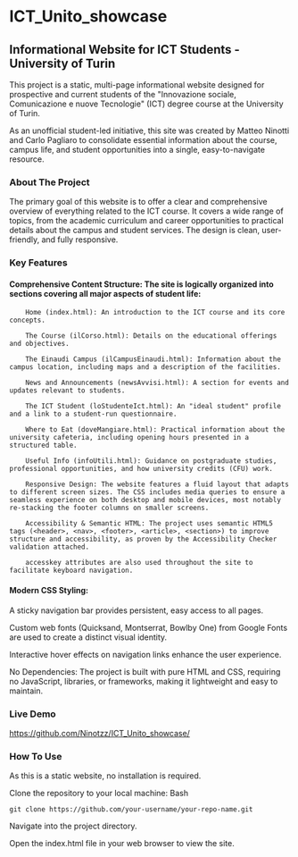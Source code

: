 # ICT_Unito_showcase

## Informational Website for ICT Students - University of Turin

This project is a static, multi-page informational website designed for prospective and current students of the "Innovazione sociale, Comunicazione e nuove Tecnologie" (ICT) degree course at the University of Turin.

As an unofficial student-led initiative, this site was created by Matteo Ninotti and Carlo Pagliaro to consolidate essential information about the course, campus life, and student opportunities into a single, easy-to-navigate resource.

### About The Project

The primary goal of this website is to offer a clear and comprehensive overview of everything related to the ICT course. It covers a wide range of topics, from the academic curriculum and career opportunities to practical details about the campus and student services. The design is clean, user-friendly, and fully responsive.

### Key Features

#### Comprehensive Content Structure: The site is logically organized into sections covering all major aspects of student life:

        Home (index.html): An introduction to the ICT course and its core concepts.

        The Course (ilCorso.html): Details on the educational offerings and objectives.

        The Einaudi Campus (ilCampusEinaudi.html): Information about the campus location, including maps and a description of the facilities.

        News and Announcements (newsAvvisi.html): A section for events and updates relevant to students.

        The ICT Student (loStudenteIct.html): An "ideal student" profile and a link to a student-run questionnaire.

        Where to Eat (doveMangiare.html): Practical information about the university cafeteria, including opening hours presented in a structured table.

        Useful Info (infoUtili.html): Guidance on postgraduate studies, professional opportunities, and how university credits (CFU) work.

        Responsive Design: The website features a fluid layout that adapts to different screen sizes. The CSS includes media queries to ensure a seamless experience on both desktop and mobile devices, most notably re-stacking the footer columns on smaller screens.

        Accessibility & Semantic HTML: The project uses semantic HTML5 tags (<header>, <nav>, <footer>, <article>, <section>) to improve structure and accessibility, as proven by the Accessibility Checker validation attached.

        accesskey attributes are also used throughout the site to facilitate keyboard navigation.

#### Modern CSS Styling:

A sticky navigation bar provides persistent, easy access to all pages.

Custom web fonts (Quicksand, Montserrat, Bowlby One) from Google Fonts are used to create a distinct visual identity.

Interactive hover effects on navigation links enhance the user experience.

No Dependencies: The project is built with pure HTML and CSS, requiring no JavaScript, libraries, or frameworks, making it lightweight and easy to maintain.

### Live Demo

https://github.com/Ninotzz/ICT_Unito_showcase/

### How To Use

As this is a static website, no installation is required.

Clone the repository to your local machine:
Bash

    git clone https://github.com/your-username/your-repo-name.git

Navigate into the project directory.

Open the index.html file in your web browser to view the site.

